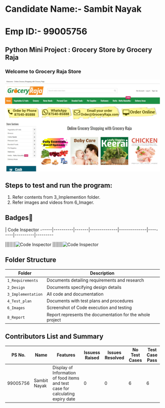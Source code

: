 # Candidate Name:- Sambit Nayak
# Emp ID:- 99005756

## Python Mini Project : Grocery Store by Grocery Raja

###  Welcome to Grocery Raja Store


![Screenshot (5)](https://raw.githubusercontent.com/Sambit-12/OOPS_Grocery_Python/main/2_Design/Grocery%20Raja.jpg?token=AUR3A2YH3QLJ7OSKWSMEGM3BGNGQ4)


## Steps to test and run the program: 
1. Refer contents from 3_Implemention folder.
2. Refer images and videos from 6_Imager.



## Badges🥇

 | Code Inspector 
------|----------|-------|--------------|--------------|---------|----------|---------

|||||||![Code Inspector](https://www.code-inspector.com/project/27275/score/svg)
|||||||![Code Inspector](https://www.code-inspector.com/project/27275/status/svg)
## Folder Structure
Folder             | Description
-------------------| -----------------------------------------
`1_Requirements`   | Documents detailing requirements and research
`2_Design`         | Documents specifying design details
`3_Implementation` | All code and documentation
`4_Test_plan`      | Documents with test plans and procedures
`6_Images`         | Screenshot of Code execution and testing
`8_Report`         | Report represents the documentation for the whole project

## Contributors List and Summary

PS No. |  Name   |    Features    | Issuess Raised |Issues Resolved|No Test Cases|Test Case Pass
-------|---------|----------------|----------------|---------------|-------------|--------------
99005756 | Sambit Nayak             | Display of Information of food items and test case for calculating expiry date| 0| 0| 6|6



 

